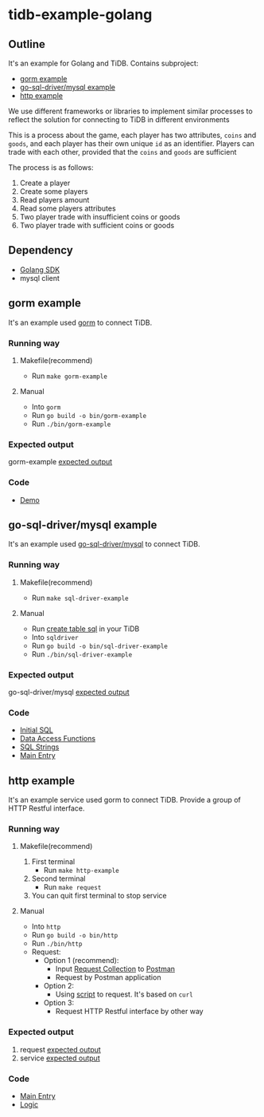 # tidb-example-golang

## Outline

It's an example for Golang and TiDB. Contains subproject:

- [gorm example](#gorm-example)
- [go-sql-driver/mysql example](#go-sql-drivermysql-example)
- [http example](#http-example)

We use different frameworks or libraries to implement similar processes to reflect
the solution for connecting to TiDB in different environments

This is a process about the game, each player has two attributes,
`coins` and `goods`, and each player has their own unique `id` as an identifier.
Players can trade with each other, provided that the `coins` and `goods` are sufficient

The process is as follows:

1. Create a player
2. Create some players
3. Read players amount
4. Read some players attributes
5. Two player trade with insufficient coins or goods
6. Two player trade with sufficient coins or goods

## Dependency

- [Golang SDK](https://go.dev/)
- mysql client

## gorm example

It's an example used [gorm](https://gorm.io/docs/index.html) to connect TiDB.

### Running way

1. Makefile(recommend)
    - Run `make gorm-example`

2. Manual
    - Into `gorm`
    - Run `go build -o bin/gorm-example`
    - Run `./bin/gorm-example`

### Expected output

gorm-example [expected output](./Expected-Output.md#gorm)

### Code

- [Demo](./gorm/gorm.go)

## go-sql-driver/mysql example

It's an example used [go-sql-driver/mysql](https://github.com/go-sql-driver/mysql) to connect TiDB.

### Running way

1. Makefile(recommend)
    - Run `make sql-driver-example`

2. Manual
    - Run [create table sql](./sqldriver/sql/dbinit.sql) in your TiDB
    - Into `sqldriver`
    - Run `go build -o bin/sql-driver-example`
    - Run `./bin/sql-driver-example`

### Expected output

go-sql-driver/mysql [expected output](./Expected-Output.md#sqldriver)

### Code

- [Initial SQL](./sqldriver/sql/dbinit.sql)
- [Data Access Functions](./sqldriver/dao.go)
- [SQL Strings](./sqldriver/sql.go)
- [Main Entry](./sqldriver/sqldriver.go)

## http example

It's an example service used gorm to connect TiDB.
Provide a group of HTTP Restful interface.

### Running way

1. Makefile(recommend)
   1. First terminal
       - Run `make http-example`
   2. Second terminal
       - Run `make request`
   3. You can quit first terminal to stop service

2. Manual
    - Into `http`
    - Run `go build -o bin/http`
    - Run `./bin/http`
    - Request:
      - Option 1 (recommend):
        - Input [Request Collection](./http/Player.postman_collection.json) to [Postman](https://www.postman.com/)
        - Request by Postman application
      - Option 2:
        - Using [script](./http/request.sh) to request. It's based on `curl`
      - Option 3:
        - Request HTTP Restful interface by other way

### Expected output

1. request [expected output](./Expected-Output.md#http-request)
2. service [expected output](./Expected-Output.md#http-service)

### Code

- [Main Entry](./http/http.go)
- [Logic](./http/service.go)
